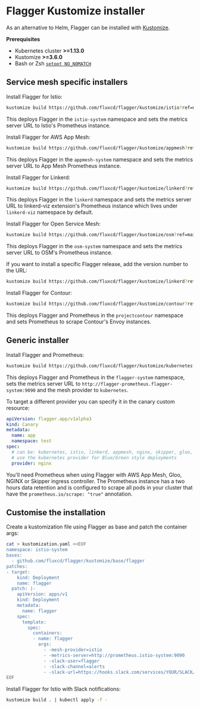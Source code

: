# Flagger Kustomize installer

As an alternative to Helm, Flagger can be installed with [Kustomize](https://kustomize.io/).

**Prerequisites**

- Kubernetes cluster **>=1.13.0**
- Kustomize **>=3.6.0**
- Bash or Zsh [`setopt NO_NOMATCH`](https://superuser.com/a/982399)

## Service mesh specific installers

Install Flagger for Istio:

```bash
kustomize build https://github.com/fluxcd/flagger/kustomize/istio?ref=main | kubectl apply -f -
```

This deploys Flagger in the `istio-system` namespace and sets the metrics server URL to Istio's Prometheus instance.

Install Flagger for AWS App Mesh:

```bash
kustomize build https://github.com/fluxcd/flagger/kustomize/appmesh?ref=main | kubectl apply -f -
```

This deploys Flagger in the `appmesh-system` namespace and sets the metrics server URL to App Mesh Prometheus instance.

Install Flagger for Linkerd:

```bash
kustomize build https://github.com/fluxcd/flagger/kustomize/linkerd?ref=main | kubectl apply -f -
```

This deploys Flagger in the `linkerd` namespace and sets the metrics server URL to linkerd-viz extension's Prometheus instance
which lives under `linkerd-viz` namespace by default.

Install Flagger for Open Service Mesh:

```bash
kustomize build https://github.com/fluxcd/flagger/kustomize/osm?ref=main | kubectl apply -f -
```

This deploys Flagger in the `osm-system` namespace and sets the metrics server URL to OSM's Prometheus instance.

If you want to install a specific Flagger release, add the version number to the URL:

```bash
kustomize build https://github.com/fluxcd/flagger/kustomize/linkerd?ref=v1.0.0 | kubectl apply -f -
```

Install Flagger for Contour:

```bash
kustomize build https://github.com/fluxcd/flagger/kustomize/contour?ref=main | kubectl apply -f -
```

This deploys Flagger and Prometheus in the `projectcontour` namespace and sets Prometheus to scrape Contour's Envoy instances.

## Generic installer

Install Flagger and Prometheus:

```bash
kustomize build https://github.com/fluxcd/flagger/kustomize/kubernetes?ref=main | kubectl apply -f -
```

This deploys Flagger and Prometheus in the `flagger-system` namespace,
sets the metrics server URL to `http://flagger-prometheus.flagger-system:9090` and the mesh provider to `kubernetes`.

To target a different provider you can specify it in the canary custom resource:

```yaml
apiVersion: flagger.app/v1alpha3
kind: Canary
metadata:
  name: app
  namespace: test
spec:
  # can be: kubernetes, istio, linkerd, appmesh, nginx, skipper, gloo, osm
  # use the kubernetes provider for Blue/Green style deployments
  provider: nginx
```

You'll need Prometheus when using Flagger with AWS App Mesh, Gloo, NGINX or Skipper ingress controller.
The Prometheus instance has a two hours data retention and is configured to scrape all pods in your cluster that
have the `prometheus.io/scrape: "true"` annotation.

## Customise the installation

Create a kustomization file using Flagger as base and patch the container args:

```bash
cat > kustomization.yaml <<EOF
namespace: istio-system
bases:
  - github.com/fluxcd/flagger/kustomize/base/flagger
patches:
- target:
    kind: Deployment
    name: flagger
  patch: |-
    apiVersion: apps/v1
    kind: Deployment
    metadata:
      name: flagger
    spec:
      template:
        spec:
          containers:
          - name: flagger
            args:
              - -mesh-provider=istio
              - -metrics-server=http://prometheus.istio-system:9090
              - -slack-user=flagger
              - -slack-channel=alerts
              - -slack-url=https://hooks.slack.com/services/YOUR/SLACK/WEBHOOK
EOF
```

Install Flagger for Istio with Slack notifications:

```bash
kustomize build . | kubectl apply -f -
```
